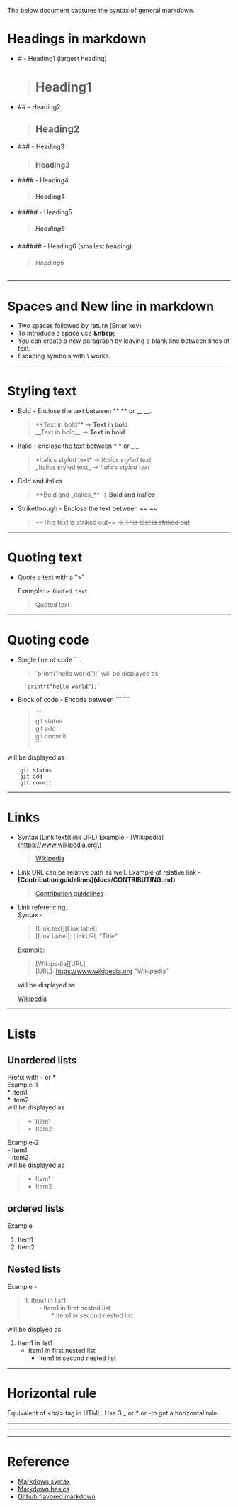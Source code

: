 
The below document captures the syntax of general markdown.

# Headings in markdown
* \# - Heading1 (largest heading)
    > # Heading1

* \#\# - Heading2
    > ## Heading2

* \#\#\# - Heading3
    > ### Heading3

* \#\#\#\# - Heading4
    > #### Heading4

* \#\#\#\#\# - Heading5
    > ##### Heading5

* \#\#\#\#\#\# - Heading6 (smallest heading)
    > ###### Heading6

---

# Spaces and New line in markdown
* Two spaces followed by return (Enter key)
* To introduce a space use **\&nbsp;**
* You can create a new paragraph by leaving a blank line between lines of text.
* Escaping symbols with \ works.

---

# Styling text 
* Bold - Enclose the text between \*\* \*\* or \_\_ \_\_.
    >\*\*Text in bold\*\*   ->  **Text in bold**  
    >\_\_Text in bold\_\_   ->    __Text in bold__

* Italic - enclose the text between \* \* or \_ \_
    >\*Italics styled text\* ->  *Italics styled text*  
    >\_Italics styled text\_  ->  _Italics styled text_

* Bold and italics
  >\*\*Bold and \_italics\_\*\*    ->   **Bold and _italics_**

* Strikethrough - Enclose the text between \~\~ \~\~
  >\~\~This text is striked out\~\~    ->   ~~This text is striked out~~ 

---

# Quoting text
* Quote a text with a ">"

    Example: `> Quoted text`
    > Quoted text


---


# Quoting code
* Single line of code \` \`.   
  > \`printf("hello world");\` will be displayed as  
    
        `printf("hello world");`

* Block of code - Encode between \`\`\` \`\`\`
    > \`\`\`  
    git status  
    git add  
    git commit  
    \`\`\`  

will be displayed as  

```     
    git status  
    git add   
    git commit
```

---


# Links
* Syntax \[Link text\]\(link URL\)
Example - \[Wikipedia\]\(https://www.wikipedia.org\)  
    > [Wikipedia](https://www.wikipedia.org)

* Link URL can be relative path as well.
Example of relative link - **\[Contribution guidelines\]\(docs/CONTRIBUTING.md\)**
    > [Contribution guidelines](docs/CONTRIBUTING.md)

* Link referencing.  
  Syntax - 
  > \[Link text\]\[Link label\]  
  > \[Link Label\]: LinkURL "Title"

  Example:
  > \[Wikipedia\]\[URL\]  
  > \[URL\]: https://www.wikipedia.org "Wikipedia"  

  will be displayed as  

    [Wikipedia][URL]

    [URL]: https://www.wikipedia.org


---

# Lists

## Unordered lists
Prefix with \- or \*  
Example-1  
\* Item1  
\* Item2  
will be displayed as
>* Item1 
>* Item2

Example-2  
\- Item1  
\- Item2  
will be displayed as

> - Item1
> - Item2

## ordered lists
Example  
1. Item1
2. Item2

## Nested lists
Example -  
> 1\. Item1 in list1  
> &nbsp; &nbsp; &nbsp; &nbsp; \- Item1 in first nested list  
> &nbsp; &nbsp; &nbsp; &nbsp; &nbsp; &nbsp; &nbsp; &nbsp;\* Item1 in second nested list  

will be displyed as

1. Item1 in list1
   - Item1 in first nested list
      * Item1 in second nested list


---


# Horizontal rule
Equivalent of \<hr/> tag in HTML. Use 3 \_ or \* or \-to get a horizontal rule.

***
---
___  


# Reference
* [Markdown syntax](https://daringfireball.net/projects/markdown/syntax)
* [Markdown basics](https://help.github.com/en/articles/basic-writing-and-formatting-syntax)
* [Github flavored markdown](https://github.github.com/gfm/)